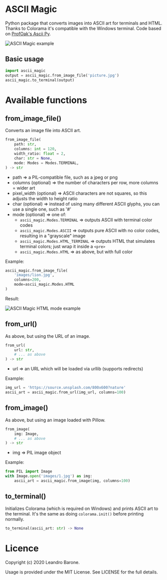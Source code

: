 # ASCII Magic

Python package that converts images into ASCII art for terminals and HTML. Thanks to Colorama it's compatible with the Windows terminal. Code based on [ProfOak's Ascii Py](https://github.com/ProfOak/Ascii_py/).

![ASCII Magic example](https://raw.githubusercontent.com/LeandroBarone/python-ascii_magic/master/example.png)

## Basic usage

```python
import ascii_magic
output = ascii_magic.from_image_file('picture.jpg')
ascii_magic.to_terminal(output)
```

# Available functions

## from_image_file()

Converts an image file into ASCII art.

```python
from_image_file(
    path: str,
    columns: int = 120,
    width_ratio: float = 2,
    char: str = None,
    mode: Modes = Modes.TERMINAL,
) -> str
```

- path => a PIL-compatible file, such as a jpeg or png
- columns (optional) => the number of characters per row, more columns = wider art
- pixel_width (optional) => ASCII characters are not squares, so this adjusts the width to height ratio
- char (optional) => instead of using many different ASCII glyphs, you can use a single one, such as '#'
- mode (optional) => one of:
  - ```ascii_magic.Modes.TERMINAL```  => outputs ASCII with terminal color codes
  - ```ascii_magic.Modes.ASCII```  => outputs pure ASCII with no color codes, resulting in a "grayscale" image
  - ```ascii_magic.Modes.HTML_TERMINAL``` => outputs HTML that simulates terminal colors; just wrap it inside a ```<pre>```
  - ```ascii_magic.Modes.HTML``` => as above, but with full color

Example:

```python
ascii_magic.from_image_file(
    'images/lion.jpg',
    columns=200,
    mode=ascii_magic.Modes.HTML
)
```

Result:

![ASCII Magic HTML mode example](https://raw.githubusercontent.com/LeandroBarone/python-ascii_magic/master/example_lion.png)

## from_url()

As above, but using the URL of an image.

```python
from_url(
    url: str,
    # ... as above
) -> str
```

- url => an URL which will be loaded via urllib (supports redirects)

Example:

```python
img_url = 'https://source.unsplash.com/800x600?nature'
ascii_art = ascii_magic.from_url(img_url, columns=100)
```

## from_image()

As above, but using an image loaded with Pillow.

```python
from_image(
    img: Image,
    # ... as above
) -> str
```

- img => PIL image object

Example:

```python
from PIL import Image
with Image.open('images/1.jpg') as img:
    ascii_art = ascii_magic.from_image(img, columns=100)
```

## to_terminal()

Initializes Colorama (which is required on Windows) and prints ASCII art to the terminal. It's the same as doing ```colorama.init()``` before printing normally.

```python
to_terminal(ascii_art: str) -> None
```

# Licence

Copyright (c) 2020 Leandro Barone.

Usage is provided under the MIT License. See LICENSE for the full details.